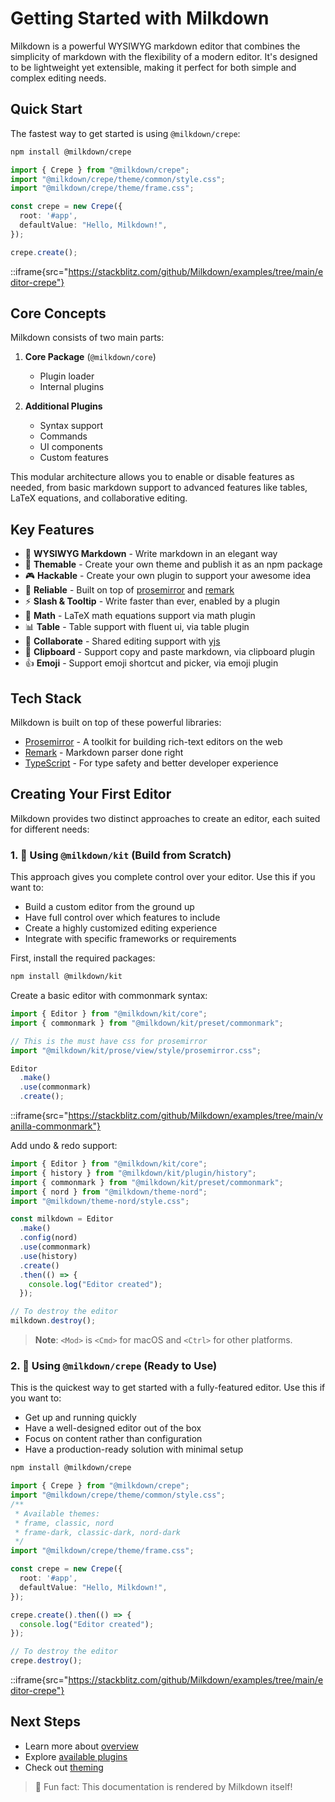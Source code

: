 # Getting Started with Milkdown

Milkdown is a powerful WYSIWYG markdown editor that combines the simplicity of markdown with the flexibility of a modern editor. It's designed to be lightweight yet extensible, making it perfect for both simple and complex editing needs.

## Quick Start

The fastest way to get started is using `@milkdown/crepe`:

```bash
npm install @milkdown/crepe
```

```typescript
import { Crepe } from "@milkdown/crepe";
import "@milkdown/crepe/theme/common/style.css";
import "@milkdown/crepe/theme/frame.css";

const crepe = new Crepe({
  root: '#app',
  defaultValue: "Hello, Milkdown!",
});

crepe.create();
```

::iframe{src="https://stackblitz.com/github/Milkdown/examples/tree/main/editor-crepe"}

## Core Concepts

Milkdown consists of two main parts:

1. **Core Package** (`@milkdown/core`)
   - Plugin loader
   - Internal plugins

2. **Additional Plugins**
   - Syntax support
   - Commands
   - UI components
   - Custom features

This modular architecture allows you to enable or disable features as needed, from basic markdown support to advanced features like tables, LaTeX equations, and collaborative editing.

## Key Features

- 📝 **WYSIWYG Markdown** - Write markdown in an elegant way
- 🎨 **Themable** - Create your own theme and publish it as an npm package
- 🎮 **Hackable** - Create your own plugin to support your awesome idea
- 🦾 **Reliable** - Built on top of [prosemirror](https://prosemirror.net/) and [remark](https://github.com/remarkjs/remark)
- ⚡ **Slash & Tooltip** - Write faster than ever, enabled by a plugin
- 🧮 **Math** - LaTeX math equations support via math plugin
- 📊 **Table** - Table support with fluent ui, via table plugin
- 🍻 **Collaborate** - Shared editing support with [yjs](https://docs.yjs.dev/)
- 💾 **Clipboard** - Support copy and paste markdown, via clipboard plugin
- 👍 **Emoji** - Support emoji shortcut and picker, via emoji plugin

## Tech Stack

Milkdown is built on top of these powerful libraries:

- [Prosemirror](https://prosemirror.net/) - A toolkit for building rich-text editors on the web
- [Remark](https://github.com/remarkjs/remark) - Markdown parser done right
- [TypeScript](https://www.typescriptlang.org/) - For type safety and better developer experience

## Creating Your First Editor

Milkdown provides two distinct approaches to create an editor, each suited for different needs:

### 1. 🍼 Using `@milkdown/kit` (Build from Scratch)

This approach gives you complete control over your editor. Use this if you want to:
- Build a custom editor from the ground up
- Have full control over which features to include
- Create a highly customized editing experience
- Integrate with specific frameworks or requirements

First, install the required packages:

```bash
npm install @milkdown/kit
```

Create a basic editor with commonmark syntax:

```typescript
import { Editor } from "@milkdown/kit/core";
import { commonmark } from "@milkdown/kit/preset/commonmark";

// This is the must have css for prosemirror
import "@milkdown/kit/prose/view/style/prosemirror.css";

Editor
  .make()
  .use(commonmark)
  .create();
```

::iframe{src="https://stackblitz.com/github/Milkdown/examples/tree/main/vanilla-commonmark"}

Add undo & redo support:

```typescript
import { Editor } from "@milkdown/kit/core";
import { history } from "@milkdown/kit/plugin/history";
import { commonmark } from "@milkdown/kit/preset/commonmark";
import { nord } from "@milkdown/theme-nord";
import "@milkdown/theme-nord/style.css";

const milkdown = Editor
  .make()
  .config(nord)
  .use(commonmark)
  .use(history)
  .create()
  .then(() => {
    console.log("Editor created");
  });

// To destroy the editor
milkdown.destroy();
```

> **Note**: `<Mod>` is `<Cmd>` for macOS and `<Ctrl>` for other platforms.

### 2. 🥞 Using `@milkdown/crepe` (Ready to Use)

This is the quickest way to get started with a fully-featured editor. Use this if you want to:
- Get up and running quickly
- Have a well-designed editor out of the box
- Focus on content rather than configuration
- Have a production-ready solution with minimal setup

```bash
npm install @milkdown/crepe
```

```typescript
import { Crepe } from "@milkdown/crepe";
import "@milkdown/crepe/theme/common/style.css";
/**
 * Available themes:
 * frame, classic, nord
 * frame-dark, classic-dark, nord-dark
 */
import "@milkdown/crepe/theme/frame.css";

const crepe = new Crepe({
  root: '#app',
  defaultValue: "Hello, Milkdown!",
});

crepe.create().then(() => {
  console.log("Editor created");
});

// To destroy the editor
crepe.destroy();
```

::iframe{src="https://stackblitz.com/github/Milkdown/examples/tree/main/editor-crepe"}

## Next Steps

- Learn more about [overview](/guide/architecture-overview)
- Explore [available plugins](/plugins/using-plugins)
- Check out [theming](/guide/theming)

> 🍼 Fun fact: This documentation is rendered by Milkdown itself!
